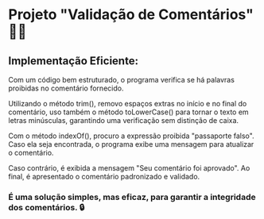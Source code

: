 # Projeto "Validação de Comentários" 💬✅

## Implementação Eficiente:

Com um código bem estruturado, o programa verifica se há palavras proibidas no comentário fornecido. 

Utilizando o método trim(), removo espaços extras no início e no final do comentário, uso também o método toLowerCase() para tornar o texto em letras minúsculas, garantindo uma verificação sem distinção de caixa. 

Com o método indexOf(), procuro a expressão proibida "passaporte falso". 
Caso ela seja encontrada, o programa exibe uma mensagem para atualizar o comentário. 

Caso contrário, é exibida a mensagem "Seu comentário foi aprovado". 
Ao final, é apresentado o comentário padronizado e validado. 

### É uma solução simples, mas eficaz, para garantir a integridade dos comentários. 🔒
